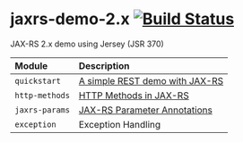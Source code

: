 # jaxrs-demo-2.x [![Build Status][travis-img]][travis]

JAX-RS 2.x demo using Jersey (JSR 370)

Module | Description
:----- | :-----
`quickstart` | [A simple REST demo with JAX-RS][1]
`http-methods` | [HTTP Methods in JAX-RS][2]
`jaxrs-params` | [JAX-RS Parameter Annotations][3]
`exception` | Exception Handling

[1]: https://mincong-h.github.io/2018/11/13/simple-rest-demo-with-jax-rs/
[2]: https://mincong-h.github.io/2018/11/20/http-methods-in-jax-rs/
[3]: https://mincong-h.github.io/2018/11/27/jax-rs-parameters/
[travis]: https://travis-ci.org/mincong-h/jaxrs-2.x-demo
[travis-img]: https://travis-ci.org/mincong-h/jaxrs-2.x-demo.svg?branch=master
